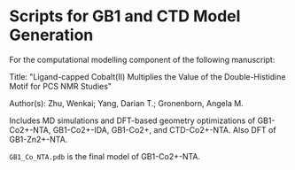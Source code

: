 # Scripts for GB1 and CTD Model Generation

For the computational modelling component of the following manuscript:

Title: "Ligand-capped Cobalt(II) Multiplies the Value of the Double-Histidine Motif for PCS NMR Studies"

Author(s): Zhu, Wenkai; Yang, Darian T.; Gronenborn, Angela M.

Includes MD simulations and DFT-based geometry optimizations of GB1-Co2+-NTA, GB1-Co2+-IDA, GB1-Co2+, and CTD-Co2+-NTA. Also DFT of GB1-Zn2+-NTA.

`GB1_Co_NTA.pdb` is the final model of GB1-Co2+-NTA.
